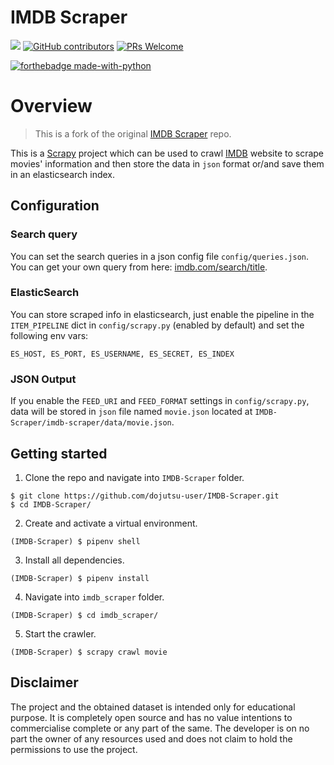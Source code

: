# IMDB Scraper

![](https://img.shields.io/github/license/dojutsu-user/IMDB-Scraper.svg?style=for-the-badge)
[![GitHub contributors](https://img.shields.io/github/contributors/Naereen/StrapDown.js.svg?style=for-the-badge)](https://GitHub.com/otto-torino/IMDB-Scraper/graphs/contributors/)
[![PRs Welcome](https://img.shields.io/badge/PRs-welcome-brightgreen.svg?style=for-the-badge)](https://github.com/dojutsu-user/IMDB-Scraper/pulls)

[![forthebadge made-with-python](http://ForTheBadge.com/images/badges/made-with-python.svg)](https://www.python.org/)

# Overview

> This is a fork of the original [IMDB Scraper](https://github.com/dojutsu-user/IMDB-Scraper) repo.

This is a [Scrapy](https://github.com/scrapy/scrapy) project which can be used to crawl [IMDB](https://www.imdb.com/) website to scrape movies' information and then store the data in `json` format or/and save them in an elasticsearch index.

## Configuration

### Search query

You can set the search queries in a json config file `config/queries.json`. You can get your own query from here: [imdb.com/search/title](https://www.imdb.com/search/title).

### ElasticSearch

You can store scraped info in elasticsearch, just enable the pipeline in the `ITEM_PIPELINE` dict in `config/scrapy.py` (enabled by default) and set the following env vars:

```ES_HOST, ES_PORT, ES_USERNAME, ES_SECRET, ES_INDEX```

### JSON Output

If you enable the `FEED_URI` and `FEED_FORMAT` settings in `config/scrapy.py`, data will be stored in `json` file named `movie.json` located at `IMDB-Scraper/imdb-scraper/data/movie.json`.

## Getting started

1. Clone the repo and navigate into `IMDB-Scraper` folder.
```
$ git clone https://github.com/dojutsu-user/IMDB-Scraper.git
$ cd IMDB-Scraper/
```
2. Create and activate a virtual environment.
```
(IMDB-Scraper) $ pipenv shell
```
3. Install all dependencies.
```
(IMDB-Scraper) $ pipenv install
```
4. Navigate into `imdb_scraper` folder.
```
(IMDB-Scraper) $ cd imdb_scraper/
```
5. Start the crawler.
```
(IMDB-Scraper) $ scrapy crawl movie
```

## Disclaimer

The project and the obtained dataset is intended only for educational purpose. It is completely open source and has no value intentions to commercialise complete or any part of the same. The developer is on no part the owner of any resources used and does not claim to hold the permissions to use the project.
